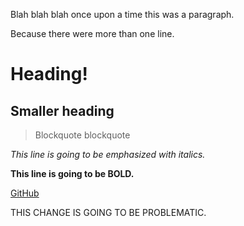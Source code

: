 Blah blah blah once upon a time this was a paragraph.

Because there were more than one line.

# Heading!

## Smaller heading

>Blockquote blockquote

*This line is going to be emphasized with italics.*

**This line is going to be BOLD.**

[GitHub](www.github.com)

THIS CHANGE IS GOING TO BE PROBLEMATIC.
